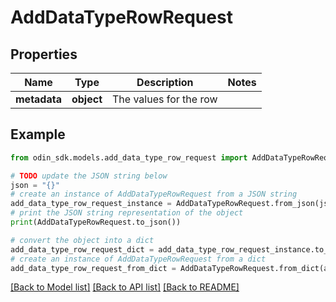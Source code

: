# AddDataTypeRowRequest


## Properties

Name | Type | Description | Notes
------------ | ------------- | ------------- | -------------
**metadata** | **object** | The values for the row | 

## Example

```python
from odin_sdk.models.add_data_type_row_request import AddDataTypeRowRequest

# TODO update the JSON string below
json = "{}"
# create an instance of AddDataTypeRowRequest from a JSON string
add_data_type_row_request_instance = AddDataTypeRowRequest.from_json(json)
# print the JSON string representation of the object
print(AddDataTypeRowRequest.to_json())

# convert the object into a dict
add_data_type_row_request_dict = add_data_type_row_request_instance.to_dict()
# create an instance of AddDataTypeRowRequest from a dict
add_data_type_row_request_from_dict = AddDataTypeRowRequest.from_dict(add_data_type_row_request_dict)
```
[[Back to Model list]](../README.md#documentation-for-models) [[Back to API list]](../README.md#documentation-for-api-endpoints) [[Back to README]](../README.md)


